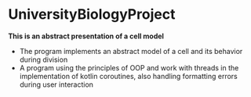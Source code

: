# UniversityBiologyProject
<b>This is an abstract presentation of a cell model</b>
- The program implements an abstract model of a cell and its behavior during division
- A program using the principles of OOP and work with threads in the implementation of kotlin coroutines, also handling formatting errors during user interaction
